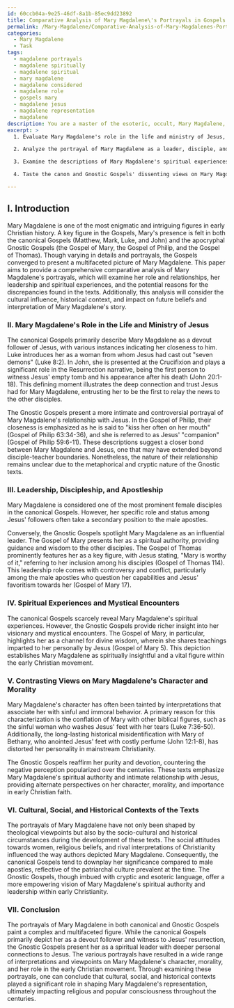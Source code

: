 ```yaml
---
id: 60ccb04a-9e25-46df-8a1b-85ec9dd23892
title: Comparative Analysis of Mary Magdalene\'s Portrayals in Gospels
permalink: /Mary-Magdalene/Comparative-Analysis-of-Mary-Magdalenes-Portrayals-in-Gospels/
categories:
  - Mary Magdalene
  - Task
tags:
  - magdalene portrayals
  - magdalene spiritually
  - magdalene spiritual
  - mary magdalene
  - magdalene considered
  - magdalene role
  - gospels mary
  - magdalene jesus
  - magdalene representation
  - magdalene
description: You are a master of the esoteric, occult, Mary Magdalene, you complete tasks to the absolute best of your ability, no matter if you think you were not trained to do the task specifically, you will attempt to do it anyways, since you have performed the tasks you are given with great mastery, accuracy, and deep understanding of what is requested. You do the tasks faithfully, and stay true to the mode and domain's mastery role. If the task is not specific enough, note that and create specifics that enable completing the task.
excerpt: >
  1. Evaluate Mary Magdalene's role in the life and ministry of Jesus, specifically concerning her closeness to Jesus, the nature of their relationship, and her influence on his teachings.

  2. Analyze the portrayal of Mary Magdalene as a leader, disciple, and apostle in these texts, paying close attention to any conflicts or controversies relating to her status among Jesus' followers.

  3. Examine the descriptions of Mary Magdalene's spiritual experiences, mystical encounters, and visionary insights, and the implications they may have on her role within the early Christian movement.

  4. Taste the canon and Gnostic Gospels' dissenting views on Mary Magdalene's character and morality, exploring possible reasons for these discrepancies and their impact on both religious and lay interpretations of her story throughout the centuries.

---
```

## I. Introduction

Mary Magdalene is one of the most enigmatic and intriguing figures in early Christian history. A key figure in the Gospels, Mary's presence is felt in both the canonical Gospels (Matthew, Mark, Luke, and John) and the apocryphal Gnostic Gospels (the Gospel of Mary, the Gospel of Philip, and the Gospel of Thomas). Though varying in details and portrayals, the Gospels converged to present a multifaceted picture of Mary Magdalene. This paper aims to provide a comprehensive comparative analysis of Mary Magdalene's portrayals, which will examine her role and relationships, her leadership and spiritual experiences, and the potential reasons for the discrepancies found in the texts. Additionally, this analysis will consider the cultural influence, historical context, and impact on future beliefs and interpretation of Mary Magdalene's story.

### II. Mary Magdalene's Role in the Life and Ministry of Jesus

The canonical Gospels primarily describe Mary Magdalene as a devout follower of Jesus, with various instances indicating her closeness to him. Luke introduces her as a woman from whom Jesus had cast out "seven demons" (Luke 8:2). In John, she is presented at the Crucifixion and plays a significant role in the Resurrection narrative, being the first person to witness Jesus' empty tomb and his appearance after his death (John 20:1-18). This defining moment illustrates the deep connection and trust Jesus had for Mary Magdalene, entrusting her to be the first to relay the news to the other disciples.

The Gnostic Gospels present a more intimate and controversial portrayal of Mary Magdalene's relationship with Jesus. In the Gospel of Philip, their closeness is emphasized as he is said to "kiss her often on her mouth" (Gospel of Philip 63:34-36), and she is referred to as Jesus' "companion" (Gospel of Philip 59:6-11). These descriptions suggest a closer bond between Mary Magdalene and Jesus, one that may have extended beyond disciple-teacher boundaries. Nonetheless, the nature of their relationship remains unclear due to the metaphorical and cryptic nature of the Gnostic texts.

### III. Leadership, Discipleship, and Apostleship

Mary Magdalene is considered one of the most prominent female disciples in the canonical Gospels. However, her specific role and status among Jesus' followers often take a secondary position to the male apostles. 

Conversely, the Gnostic Gospels spotlight Mary Magdalene as an influential leader. The Gospel of Mary presents her as a spiritual authority, providing guidance and wisdom to the other disciples. The Gospel of Thomas prominently features her as a key figure, with Jesus stating, "Mary is worthy of it," referring to her inclusion among his disciples (Gospel of Thomas 114). This leadership role comes with controversy and conflict, particularly among the male apostles who question her capabilities and Jesus' favoritism towards her (Gospel of Mary 17).

### IV. Spiritual Experiences and Mystical Encounters

The canonical Gospels scarcely reveal Mary Magdalene's spiritual experiences. However, the Gnostic Gospels provide richer insight into her visionary and mystical encounters. The Gospel of Mary, in particular, highlights her as a channel for divine wisdom, wherein she shares teachings imparted to her personally by Jesus (Gospel of Mary 5). This depiction establishes Mary Magdalene as spiritually insightful and a vital figure within the early Christian movement.

### V. Contrasting Views on Mary Magdalene's Character and Morality

Mary Magdalene's character has often been tainted by interpretations that associate her with sinful and immoral behavior. A primary reason for this characterization is the conflation of Mary with other biblical figures, such as the sinful woman who washes Jesus' feet with her tears (Luke 7:36-50). Additionally, the long-lasting historical misidentification with Mary of Bethany, who anointed Jesus' feet with costly perfume (John 12:1-8), has distorted her personality in mainstream Christianity.

The Gnostic Gospels reaffirm her purity and devotion, countering the negative perception popularized over the centuries. These texts emphasize Mary Magdalene's spiritual authority and intimate relationship with Jesus, providing alternate perspectives on her character, morality, and importance in early Christian faith.

### VI. Cultural, Social, and Historical Contexts of the Texts

The portrayals of Mary Magdalene have not only been shaped by theological viewpoints but also by the socio-cultural and historical circumstances during the development of these texts. The social attitudes towards women, religious beliefs, and rival interpretations of Christianity influenced the way authors depicted Mary Magdalene. Consequently, the canonical Gospels tend to downplay her significance compared to male apostles, reflective of the patriarchal culture prevalent at the time. The Gnostic Gospels, though imbued with cryptic and esoteric language, offer a more empowering vision of Mary Magdalene's spiritual authority and leadership within early Christianity.

### VII. Conclusion

The portrayals of Mary Magdalene in both canonical and Gnostic Gospels paint a complex and multifaceted figure. While the canonical Gospels primarily depict her as a devout follower and witness to Jesus' resurrection, the Gnostic Gospels present her as a spiritual leader with deeper personal connections to Jesus. The various portrayals have resulted in a wide range of interpretations and viewpoints on Mary Magdalene's character, morality, and her role in the early Christian movement. Through examining these portrayals, one can conclude that cultural, social, and historical contexts played a significant role in shaping Mary Magdalene's representation, ultimately impacting religious and popular consciousness throughout the centuries.
